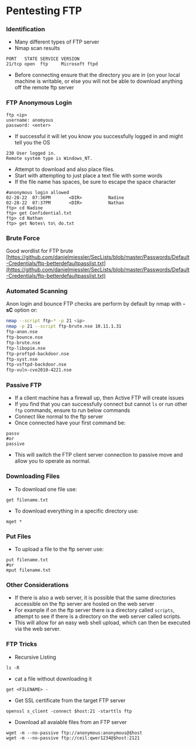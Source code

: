 # Pentesting FTP

### Identification&#x20;

* Many different types of FTP server&#x20;
* Nmap scan results&#x20;

```
PORT   STATE SERVICE VERSION
21/tcp open  ftp     Microsoft ftpd
```

* Before connecting ensure that the directory you are in (on your local machine is writable, or else you will not be able to download anything off the remote ftp server&#x20;

### FTP Anonymous Login

```
ftp <ip>
username: anomyous
password: <enter>
```

* If successful it will let you know you successfully logged in and might tell you the OS

```
230 User logged in.
Remote system type is Windows_NT.
```

* Attempt to download and also place files. &#x20;
* Start with attempting to just place a text file with some words&#x20;
* If the file name has spaces, be sure to escape the space character&#x20;

```
#anonymous login allowed
02-28-22  07:36PM       <DIR>          Nadine
02-28-22  07:37PM       <DIR>          Nathan
ftp> cd Nadine
ftp> get Confidential.txt
ftp> cd Nathan
ftp> get Notes\ to\ do.txt

```

### Brute Force&#x20;

Good wordlist for FTP brute [https://github.com/danielmiessler/SecLists/blob/master/Passwords/Default-Credentials/ftp-betterdefaultpasslist.txt](https://github.com/danielmiessler/SecLists/blob/master/Passwords/Default-Credentials/ftp-betterdefaultpasslist.txt)

### Automated Scanning

Anon login and bounce FTP checks are perform by default by nmap with **-sC** option or:

```bash
nmap --script ftp-* -p 21 <ip>
nmap -p 21 --script ftp-brute.nse 10.11.1.31
ftp-anon.nse
ftp-bounce.nse
ftp-brute.nse
ftp-libopie.nse
ftp-proftpd-backdoor.nse
ftp-syst.nse
ftp-vsftpd-backdoor.nse
ftp-vuln-cve2010-4221.nse
```

### Passive FTP&#x20;

* If a client machine has a firewall up, then Active FTP will create issues
* If you find that you can successfully connect but cannot `ls` or run other `ftp` commands, ensure to run below commands
* Connect like normal to the ftp server&#x20;
* Once connected have your first command be:

```
passv
#or
passive
```

* This will switch the FTP client server connection to passive move and allow you to operate as normal.

### Downloading Files

* To download one file use:

```
get filename.txt 
```

* To download everything in a specific directory use:

```
mget *
```

### Put Files

* To upload a file to the ftp server use:

```
put filename.txt 
#or 
mput filename.txt
```

### Other Considerations

* If there is also a web server, it is possible that the same directories accessible on the ftp server are hosted on the web server
* For example if on the ftp server there is a directory called `scripts`, attempt to see if there is a directory on the web server called scripts.
* This will allow for an easy web shell upload, which can then be executed via the web server.

### FTP Tricks

* Recursive Listing

```
ls -R
```

* cat a file without downloading it

```
get <FILENAME> -
```

* Get SSL certificate from the target FTP server

```
openssl s_client -connect $host:21 -starttls ftp
```

* Download all avaiable files from an FTP server

```
wget -m --no-passive ftp://anonymous:anonymous@$host 
wget -m --no-passive ftp://ceil:qwer1234@$host:2121
```
